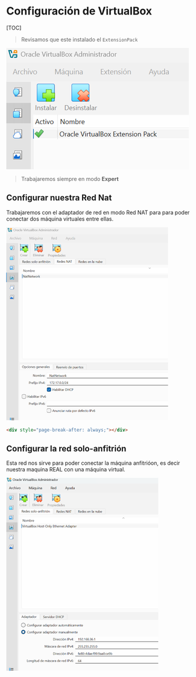 # Configuración de VirtualBox

[TOC]

> Revisamos que este instalado el `ExtensionPack`

![image-20250922164441974](./image-20250922164441974.png)

> Trabajaremos siempre en modo **Expert**

## Configurar nuestra Red Nat

Trabajaremos con el adaptador de red en modo Red NAT para para poder conectar dos máquina virtuales entre ellas.

<img src="./image-20250922165052779.png" alt="image-20250922165052779" style="zoom: 50%;" />

```html
<div style="page-break-after: always;"></div>
```

## Configurar la red solo-anfitrión

Esta red nos sirve para poder conectar la máquina anfitrióon, es decir nuestra maquina REAL con una máquina virtual.

<img src="./image-20250922165736083.png" alt="image-20250922165736083" style="zoom:50%;" />




